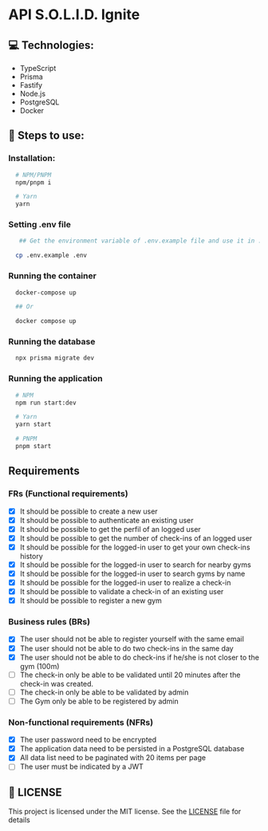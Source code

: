 # API S.O.L.I.D. Ignite

## :computer: Technologies:

- TypeScript
- Prisma
- Fastify
- Node.js
- PostgreSQL
- Docker

## :construction_worker: Steps to use:

### Installation:

```bash
  # NPM/PNPM
  npm/pnpm i

  # Yarn
  yarn
```

### Setting .env file

```bash
   ## Get the environment variable of .env.example file and use it in .env file filling with your credentials

  cp .env.example .env
```

### Running the container

```bash
  docker-compose up

  ## Or

  docker compose up
```

### Running the database

```bash
  npx prisma migrate dev
```

### Running the application

```bash
  # NPM
  npm run start:dev

  # Yarn
  yarn start

  # PNPM
  pnpm start
```

## Requirements

### FRs (Functional requirements)

- [x] It should be possible to create a new user
- [x] It should be possible to authenticate an existing user
- [x] It should be possible to get the perfil of an logged user
- [x] It should be possible to get the number of check-ins of an logged user
- [x] It should be possible for the logged-in user to get your own check-ins history
- [x] It should be possible for the logged-in user to search for nearby gyms
- [x] It should be possible for the logged-in user to search gyms by name
- [x] It should be possible for the logged-in user to realize a check-in
- [x] It should be possible to validate a check-in of an existing user
- [x] It should be possible to register a new gym

### Business rules (BRs)

- [x] The user should not be able to register yourself with the same email
- [x] The user should not be able to do two check-ins in the same day
- [x] The user should not be able to do check-ins if he/she is not closer to the gym (100m)
- [ ] The check-in only be able to be validated until 20 minutes after the check-in was created.
- [ ] The check-in only be able to be validated by admin
- [ ] The Gym only be able to be registered by admin

### Non-functional requirements (NFRs)

- [x] The user password need to be encrypted
- [x] The application data need to be persisted in a PostgreSQL database
- [x] All data list need to be paginated with 20 items per page
- [ ] The user must be indicated by a JWT

## :memo: LICENSE

This project is licensed under the MIT license. See the [LICENSE](LICENSE) file for details
